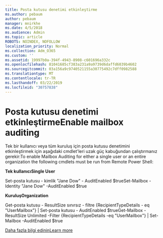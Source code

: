```yaml
---
title: Posta kutusu denetimi etkinleştirme
ms.author: pebaum
author: pebaum
manager: mnirkhe
ms.date: 4/5/2018
ms.audience: Admin
ms.topic: article
ROBOTS: NOINDEX, NOFOLLOW
localization_priority: Normal
ms.collection: Adm_O365
ms.custom: ''
ms.assetid: 19997b0a-394f-4943-8908-c601696a332c
ms.openlocfilehash: 81041685cf383a231a9a9739d6daffd6039b4602
ms.sourcegitcommit: 03a156a9c9740521155a30775492c7dff0982588
ms.translationtype: MT
ms.contentlocale: tr-TR
ms.lasthandoff: 03/22/2019
ms.locfileid: "30757838"
---
```

# <a name="enable-mailbox-auditing"></a><span data-ttu-id="1bbf1-102">Posta kutusu denetimi etkinleştirme</span><span class="sxs-lookup"><span data-stu-id="1bbf1-102">Enable mailbox auditing</span></span>

<span data-ttu-id="1bbf1-103">Tek bir kullanıcı veya tüm kuruluş için posta kutusu denetimini etkinleştirmek için aşağıdaki cmdlet'leri uzak güç kabuğundan çalıştırmanız gerekir:</span><span class="sxs-lookup"><span data-stu-id="1bbf1-103">To enable Mailbox Auditing for either a single user or an entire organization the following cmdlets must be run from Remote Power Shell:</span></span>
  
 <span data-ttu-id="1bbf1-104">**Tek kullanıcı**</span><span class="sxs-lookup"><span data-stu-id="1bbf1-104">**Single User**</span></span>
  
<span data-ttu-id="1bbf1-105">Set-posta kutusu - kimlik "Jane Dow" - AuditEnabled $true</span><span class="sxs-lookup"><span data-stu-id="1bbf1-105">Set-Mailbox -Identity "Jane Dow" -AuditEnabled $true</span></span>
  
 <span data-ttu-id="1bbf1-106">**Kuruluş**</span><span class="sxs-lookup"><span data-stu-id="1bbf1-106">**Organization**</span></span>
  
<span data-ttu-id="1bbf1-107">Get-posta kutusu - ResultSize sınırsız - filtre {RecipientTypeDetails - eq "UserMailbox"} | Set-posta kutusu - AuditEnabled $true</span><span class="sxs-lookup"><span data-stu-id="1bbf1-107">Get-Mailbox -ResultSize Unlimited -Filter {RecipientTypeDetails -eq "UserMailbox"} | Set-Mailbox -AuditEnabled $true</span></span>
  
[<span data-ttu-id="1bbf1-108">Daha fazla bilgi edinin</span><span class="sxs-lookup"><span data-stu-id="1bbf1-108">Learn more</span></span>](https://support.office.com/article/aaca8987-5b62-458b-9882-c28476a66918)
  

